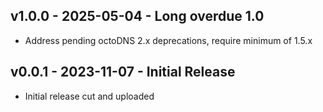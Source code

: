 ## v1.0.0 - 2025-05-04 - Long overdue 1.0

* Address pending octoDNS 2.x deprecations, require minimum of 1.5.x

## v0.0.1 - 2023-11-07 - Initial Release

* Initial release cut and uploaded
